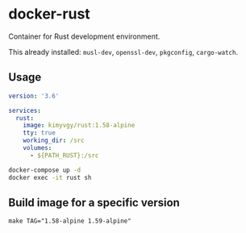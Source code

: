 # docker-rust
Container for Rust development environment.

This already installed: `musl-dev`, `openssl-dev`, `pkgconfig`, `cargo-watch`.

## Usage

```yaml
version: '3.6'

services:
  rust:
    image: kimyvgy/rust:1.58-alpine
    tty: true
    working_dir: /src
    volumes:
      - ${PATH_RUST}:/src
```

```sh
docker-compose up -d
docker exec -it rust sh
```

## Build image for a specific version

```
make TAG="1.58-alpine 1.59-alpine"
```
